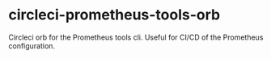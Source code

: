 # circleci-prometheus-tools-orb

Circleci orb for the Prometheus tools cli. Useful for CI/CD of the Prometheus configuration.
